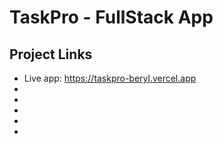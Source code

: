 <h1>TaskPro - FullStack App</h1>

<h2>Project Links</h2>
<ul>
  <li>Live app: <a href="https://taskpro-beryl.vercel.app/">https://taskpro-beryl.vercel.app<li/>
  <li><li/>
  <li><li/>
</ul>




